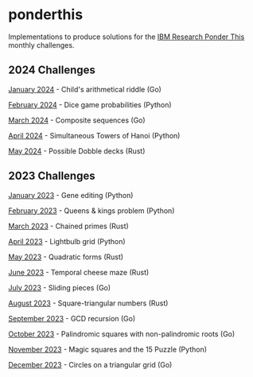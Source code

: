 # ponderthis
Implementations to produce solutions for the [IBM Research Ponder This](https://research.ibm.com/haifa/ponderthis/index.shtml) monthly challenges.

## 2024 Challenges

[January 2024](2024/01/) - Child's arithmetical riddle (Go)

[February 2024](2024/02/) - Dice game probabilities (Python)

[March 2024](2024/03/) - Composite sequences (Go)

[April 2024](2024/04/) - Simultaneous Towers of Hanoi (Python)

[May 2024](2024/05/) - Possible Dobble decks (Rust)

## 2023 Challenges

[January 2023](2023/01/) - Gene editing (Python)

[February 2023](2023/02/) - Queens & kings problem (Python)

[March 2023](2023/03/) - Chained primes (Rust)

[April 2023](2023/04/) - Lightbulb grid (Python)

[May 2023](2023/05/) - Quadratic forms (Rust)

[June 2023](2023/06/) - Temporal cheese maze (Rust)

[July 2023](2023/07/) - Sliding pieces (Go)

[August 2023](2023/08/) - Square-triangular numbers (Rust)

[September 2023](2023/09/) - GCD recursion (Go)

[October 2023](2023/10/) - Palindromic squares with non-palindromic roots (Go)

[November 2023](2023/11/) - Magic squares and the 15 Puzzle (Python)

[December 2023](2023/12/) - Circles on a triangular grid (Go)